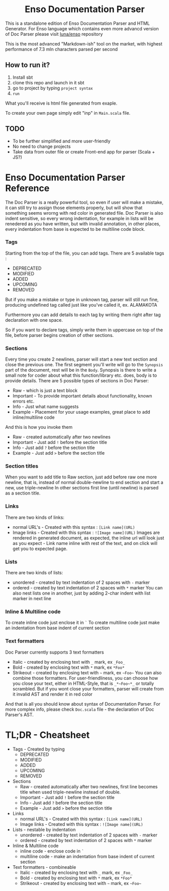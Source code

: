 <h1 align="center">Enso Documentation Parser</h1>

This is a standalone edition of Enso Documentation Parser and HTML Generator.
For Enso language which contains even more advancd version of Doc Parser please visit [luna/enso](https://github.com/luna/enso) repository

This is the most advanced "Markdown-ish" tool on the market, with highest performance of 7.3 mln characters parsed per second

## How to run it?

1. Install sbt
2. clone this repo and launch in it sbt
3. go to project by typing `project syntax`
4. `run`

What you'll receive is html file generated from exaple.

To create your own page simply edit "inp" in `Main.scala` file.

## TODO
- To be further simplified and more user-friendly
- No need to change projects
- Take data from outer file or create Front-end app for parser (Scala + JS?)


# Enso Documentation Parser Reference
The Doc Parser is a really powerful tool, so even if user will make a mistake, it can still try to assign 
those elements properly, but will show that something seems wrorng with red color in generated file.
Doc Parser is also indent sensitive, so every wrong indentation, for example in lists will be renedered as you
have written, but with invalid annotation, in other places, every indentation from base is expected to be multiline code block.

### Tags
Starting from the top of the file, you can add tags.
There are 5 available tags : 
- DEPRECATED
- MODIFIED
- ADDED
- UPCOMING
- REMOVED

But if you make a mistake or type in unknown tag, parser will still run fine, producing
undefined tag called just like you've called it, ex. ALAMAKOTA

Furthermore you can add details to each tag by writing them right after tag declaration
with one space.

So if you want to declare tags, simply write them in uppercase on top of the file, before parser begins creation 
of other sections.

### Sections
Every time you create 2 newlines, parser will start a new text section and close the previous one. 
The first segment you'll write will go to the `Synopsis` part of the document, rest will be in the `Body`.
Synopsis is there to write a small note for coder about what this function/library etc. does, body is to 
provide details.
There are 5 possible types of sections in Doc Parser:
 - Raw - which is just a text block
 - Important - To provide important details about functionality, known errors etc.
 - Info - Just what name suggests
 - Example - Placement for your usage examples, great place to add inline/multiline code 

And this is how you invoke them
 - Raw - created automatically after two newlines
 - Important - Just add `!` before the section title
 - Info - Just add `?` before the section title
 - Example - Just add `>` before the section title

### Section titles
When you want to add title to Raw section, just add before raw one more newline, that is, instead of normal double-newline to end
section and start a new, use triple-newline
In other sections first line (until newline) is parsed as a section title.

### Links
There are two kinds of links:
- normal URL's - Created with this syntax : `[Link name](URL)`
- Image links - Created with this syntax : `![Image name](URL)`
Images are rendered in generated document, as expected, the inline url will look just as you expect - Link name inline with rest 
of the text, and on click will get you to expected page.

### Lists
There are two kinds of lists:
- unordered - created by text indentation of 2 spaces with `-` marker
- ordered - created by text indentation of 2 spaces with `*` marker
You can also nest lists one in another, just by adding 2-char indent with list marker in next line

### Inline & Multiline code
To create inline code just enclose it in `` ` ``
To create multiline code just make an indentation from base indent of current section

### Text formatters
Doc Parser currently supports 3 text formatters
- Italic - created by enclosing text with `_` mark, ex `_Foo_`
- Bold - created by enclosing text with `*` mark, ex `*Foo*`
- Strikeout - created by enclosing text with `~` mark, ex `~Foo~`
You can also combine those formatters. For user-friendliness, you can choose how you close your text, either in HTML-Style, that is `_*~Foo~*_` or totally scrambled. But if you wont close your formatters, parser will create from it invalid AST and render it in red color

And that is all you should know about syntax of Documentation Parser. For more complex info, please check `Doc.scala` file - the declaration of Doc Parser's AST.

# TL;DR - Cheatsheet
- Tags - Created by typing
   - DEPRECATED
   - MODIFIED
   - ADDED
   - UPCOMING
   - REMOVED
- Sections
   - Raw - created automatically after two newlines, first line becomes title when used triple-newline instead of double.
   - Important - Just add `!` before the section title
   - Info - Just add `?` before the section title
   - Example - Just add `>` before the section title
- Links
   - normal URL's - Created with this syntax : `[Link name](URL)`
   - Image links - Created with this syntax : `![Image name](URL)`
- Lists - nestable by indentation
   - unordered - created by text indentation of 2 spaces with `-` marker
   - ordered - created by text indentation of 2 spaces with `*` marker
- Inline & Multiline code
   - inline code - enclose code in `` ` ``
   - multiline code - make an indentation from base indent of current section
- Text formatters - combineable
   - Italic - created by enclosing text with `_` mark, ex `_Foo_`
   - Bold - created by enclosing text with `*` mark, ex `*Foo*`
   - Strikeout - created by enclosing text with `~` mark, ex `~Foo~`
